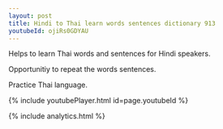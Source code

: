 ```yaml
---
layout: post
title: Hindi to Thai learn words sentences dictionary 913 
youtubeId: ojiRs0GDYAU
---
```

 
 
Helps to learn Thai words and sentences for Hindi speakers.

Opportunitiy to repeat the words sentences. 

Practice Thai language. 
 
{% include youtubePlayer.html id=page.youtubeId %}
 
 
{% include analytics.html %}